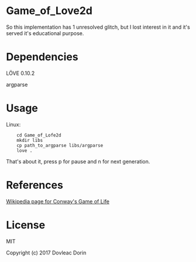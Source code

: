 # Game_of_Love2d
So this implementation has 1 unresolved glitch, but I lost interest in it and it's served it's educational purpose.
# Dependencies
LÖVE 0.10.2

argparse
# Usage
Linux:
```
    cd Game_of_Lofe2d
    mkdir libs
    cp path_to_argparse libs/argparse
    love .
```


That's about it, press p for pause and n for next generation.
# References
[Wikipedia page for Conway's Game of Life](https://en.wikipedia.org/wiki/Conway%27s_Game_of_Life)
# License
MIT


Copyright (c) 2017 Dovleac Dorin